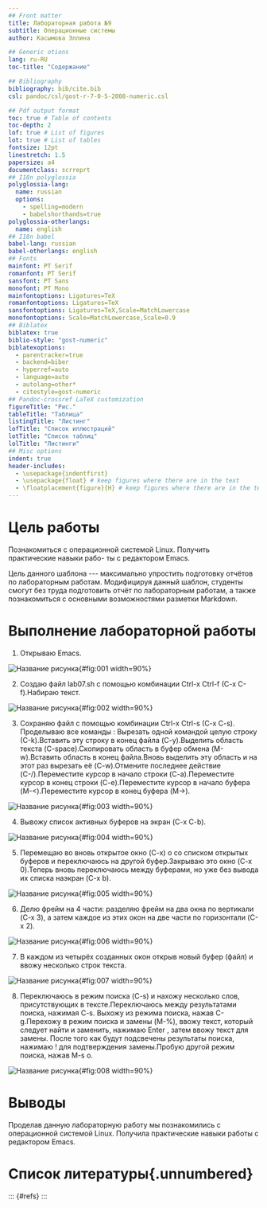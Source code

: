 ```yaml
---
## Front matter
title: Лабораторная работа №9
subtitle: Операционные системы
author: Касымова Эллина

## Generic otions
lang: ru-RU
toc-title: "Содержание"

## Bibliography
bibliography: bib/cite.bib
csl: pandoc/csl/gost-r-7-0-5-2008-numeric.csl

## Pdf output format
toc: true # Table of contents
toc-depth: 2
lof: true # List of figures
lot: true # List of tables
fontsize: 12pt
linestretch: 1.5
papersize: a4
documentclass: scrreprt
## I18n polyglossia
polyglossia-lang:
  name: russian
  options:
	- spelling=modern
	- babelshorthands=true
polyglossia-otherlangs:
  name: english
## I18n babel
babel-lang: russian
babel-otherlangs: english
## Fonts
mainfont: PT Serif
romanfont: PT Serif
sansfont: PT Sans
monofont: PT Mono
mainfontoptions: Ligatures=TeX
romanfontoptions: Ligatures=TeX
sansfontoptions: Ligatures=TeX,Scale=MatchLowercase
monofontoptions: Scale=MatchLowercase,Scale=0.9
## Biblatex
biblatex: true
biblio-style: "gost-numeric"
biblatexoptions:
  - parentracker=true
  - backend=biber
  - hyperref=auto
  - language=auto
  - autolang=other*
  - citestyle=gost-numeric
## Pandoc-crossref LaTeX customization
figureTitle: "Рис."
tableTitle: "Таблица"
listingTitle: "Листинг"
lofTitle: "Список иллюстраций"
lotTitle: "Список таблиц"
lolTitle: "Листинги"
## Misc options
indent: true
header-includes:
  - \usepackage{indentfirst}
  - \usepackage{float} # keep figures where there are in the text
  - \floatplacement{figure}{H} # keep figures where there are in the text
---
```


# Цель работы

Познакомиться с операционной системой Linux. Получить практические навыки рабо-
ты с редактором Emacs.

Цель данного шаблона --- максимально упростить подготовку отчётов по
лабораторным работам.  Модифицируя данный шаблон, студенты смогут без
труда подготовить отчёт по лабораторным работам, а также познакомиться
с основными возможностями разметки Markdown.

# Выполнение лабораторной работы

1. Открываю Emacs. 

![Название рисунка](image/1.png){#fig:001 width=90%}

2. Создаю файл lab07.sh с помощью комбинации Ctrl-x Ctrl-f (C-x C-f).Набираю текст.

![Название рисунка](image/2.png){#fig:002 width=90%}

3. Сохраняю файл с помощью комбинации Ctrl-x Ctrl-s (C-x C-s). Проделываю все команды : Вырезать одной командой целую строку (С-k).Вставить эту строку в конец файла (C-y).Выделить область текста (C-space).Скопировать область в буфер обмена (M-w).Вставить область в конец файла.Вновь выделить эту область и на этот раз вырезать её (C-w).Отмените последнее действие (C-/).Переместите курсор в начало строки (C-a).Переместите курсор в конец строки (C-e).Переместите курсор в начало буфера (M-<).Переместите курсор в конец буфера (M->).

![Название рисунка](image/3.png){#fig:003 width=90%}

4. Вывожу список активных буферов на экран (C-x C-b).

![Название рисунка](image/4.png){#fig:004 width=90%}

5. Перемещаю во вновь открытое окно (C-x) o со списком открытых буферов
и переключаюсь на другой буфер.Закрываю это окно (C-x 0).Теперь вновь переключаюсь между буферами, но уже без вывода их списка наэкран (C-x b).

![Название рисунка](image/3.png){#fig:005 width=90%}

6. Делю фрейм на 4 части: разделяю фрейм на два окна по вертикали (C-x 3),
а затем каждое из этих окон на две части по горизонтали (C-x 2).

![Название рисунка](image/5.png){#fig:006 width=90%}

7. В каждом из четырёх созданных окон открыв новый буфер (файл) и ввожу
несколько строк текста.

![Название рисунка](image/7.png){#fig:007 width=90%}

8. Переключаюсь в режим поиска (C-s) и нахожу несколько слов, присутствующих
в тексте.Переключаюсь между результатами поиска, нажимая C-s. Выхожу из режима поиска, нажав C-g.Перехожу в режим поиска и замены (M-%), ввожу текст, который следует найти и заменить, нажимаю Enter , затем ввожу текст для замены. После того как будут подсвечены результаты поиска, нажимаю ! для подтверждения замены.Пробую другой режим поиска, нажав M-s o.

![Название рисунка](image/6.png){#fig:008 width=90%}

# Выводы

Проделав данную лабораторную работу мы познакомились  с операционной системой Linux. Получила практические навыки работы с редактором Emacs.

# Список литературы{.unnumbered}

::: {#refs}
:::
